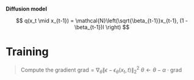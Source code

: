 **Diffusion model**

$$
q(x_t \mid x_{t-1}) = \mathcal{N}\left(\sqrt{\beta_{t-1}}x_{t-1}, (1 - \beta_{t-1})I \right)
$$

# Training

> Compute the gradient $\mathsf{grad} = \nabla_\theta \lVert \epsilon - \epsilon_\theta(x_t, t) \rVert_2^2$
> $\theta \leftarrow \theta - \alpha \cdot \mathsf{grad}$